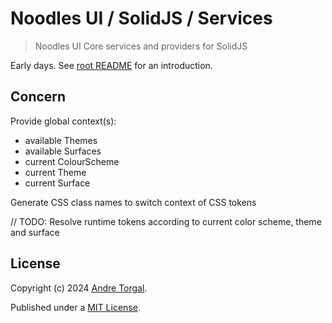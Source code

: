# Noodles UI / SolidJS / Services

> Noodles UI Core services and providers for SolidJS

Early days. See [root README](../../../README.md) for an introduction.

## Concern

Provide global context(s):

- available Themes
- available Surfaces
- current ColourScheme
- current Theme
- current Surface

Generate CSS class names to switch context of CSS tokens

// TODO: Resolve runtime tokens according to current color scheme, theme and surface

## License

Copyright (c) 2024 [Andre Torgal](https://andretorgal.com/).

Published under a [MIT License](https://andrezero.mit-license.org/2024).
